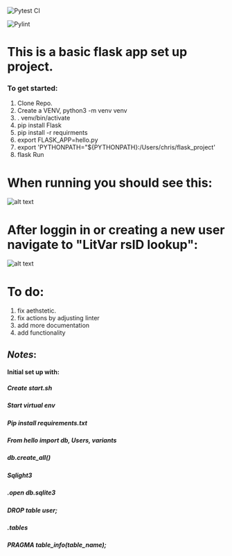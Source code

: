 ![Pytest CI](https://github.com/cjvillar/flask_template/actions/workflows/ci_tests.yml/badge.svg)

![Pylint](https://github.com/cjvillar/flask_template/actions/workflows/pylint.yml/badge.svg)

# This is a basic flask app set up project.
### To get started:
1. Clone Repo.
2. Create a VENV, python3 -m venv venv
3. . venv/bin/activate
4. pip install Flask
5. pip install -r requirments
6. export FLASK_APP=hello.py
7. export 'PYTHONPATH="${PYTHONPATH}:/Users/chris/flask_project'
8. flask Run

# When running you should see this:
![alt text](https://github.com/cjvillar/flask_template/blob/master/images/log_in.png "Log In Page")

# After loggin in or creating a new user navigate to "LitVar rsID lookup":
![alt text](https://github.com/cjvillar/flask_template/blob/master/images/RSID_PAGE.png "rsID page")


# To do:
1. fix aethstetic. 
2. fix actions by adjusting linter 
4. add more documentation
5. add functionality


## *Notes*:
#### Initial set up with:
##### Create start.sh
##### Start virtual env
##### Pip install requirements.txt
##### From hello import db, Users, variants
##### db.create_all()
##### Sqlight3
##### .open db.sqlite3
##### DROP table user;
##### .tables
##### PRAGMA table_info(table_name);



